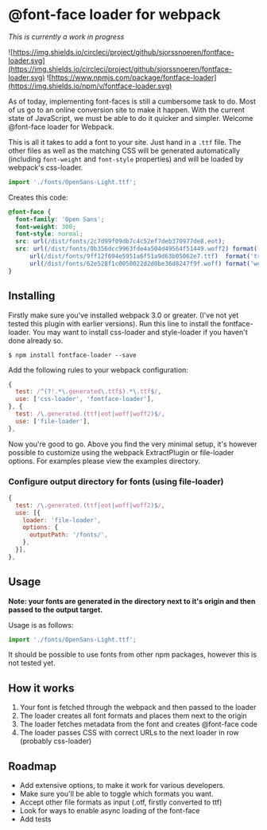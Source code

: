 @font-face loader for webpack
=========
*This is currently a work in progress*

![https://img.shields.io/circleci/project/github/sjorssnoeren/fontface-loader.svg](https://img.shields.io/circleci/project/github/sjorssnoeren/fontface-loader.svg)
![https://www.npmjs.com/package/fontface-loader](https://img.shields.io/npm/v/fontface-loader.svg)


As of today, implementing font-faces is still a cumbersome task to do. Most of us go to an online conversion site to make it happen. With the current state of JavaScript, we must be able to do it quicker and simpler. Welcome @font-face loader for Webpack.

This is all it takes to add a font to your site. Just hand in a `.ttf` file. The other files as well as the matching CSS will be generated automatically (including `font-weight` and `font-style` properties) and will be loaded by webpack's css-loader.

```javascript
import './fonts/OpenSans-Light.ttf';
```

Creates this code:

```css
@font-face {
  font-family: 'Open Sans';
  font-weight: 300;
  font-style: normal;
  src: url(/dist/fonts/2c7d99f09db7c4c52ef7deb370977de8.eot);
  src: url(/dist/fonts/0b356dcc9963fde4a504d49564f51449.woff2) format('woff2'),
      url(/dist/fonts/9ff12f694e5951a6f51a9d63b05062e7.ttf)  format('truetype'),
      url(/dist/fonts/62e528f1c0050022d2d0be36d8247f9f.woff) format('woff');
}
```

## Installing

Firstly make sure you've installed webpack 3.0 or greater. (I've not yet tested this plugin with earlier versions). Run this line to install the fontface-loader. You may want to install css-loader and style-loader if you haven't done already so.

```
$ npm install fontface-loader --save
```

Add the following rules to your webpack configuration:

```javascript
{
  test: /^(?!.*\.generated\.ttf$).*\.ttf$/,
  use: ['css-loader', 'fontface-loader'],
}, {
  test: /\.generated.(ttf|eot|woff|woff2)$/,
  use: ['file-loader'],
},
```

Now you're good to go. Above you find the very minimal setup, it's however possible to customize using the webpack ExtractPlugin or file-loader options. For examples please view the examples directory.

### Configure output directory for fonts (using file-loader)

```javascript
{
  test: /\.generated.(ttf|eot|woff|woff2)$/,
  use: [{
    loader: 'file-loader',
    options: {
      outputPath: '/fonts/',
    },
  }],
},
```


## Usage

**Note: your fonts are generated in the directory next to it's origin and then passed to the output target.**

Usage is as follows:

```javascript
import './fonts/OpenSans-Light.ttf';
```

It should be possible to use fonts from other npm packages, however this is not tested yet.

## How it works

1. Your font is fetched through the webpack and then passed to the loader
2. The loader creates all font formats and places them next to the origin
3. The loader fetches metadata from the font and creates @font-face code
4. The loader passes CSS with correct URLs to the next loader in row (probably css-loader)

## Roadmap

* Add extensive options, to make it work for various developers.
* Make sure you'll be able to toggle which formats you want.
* Accept other file formats as input (.otf, firstly converted to ttf)
* Look for ways to enable async loading of the font-face
* Add tests
